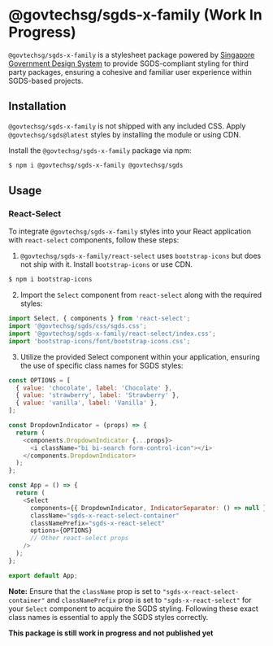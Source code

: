# @govtechsg/sgds-x-family (Work In Progress)

`@govtechsg/sgds-x-family` is a stylesheet package powered by [Singapore Government Design System](https://www.designsystem.gov.sg) to provide SGDS-compliant styling for third party packages, ensuring a cohesive and familiar user experience within SGDS-based projects.

## Installation

`@govtechsg/sgds-x-family` is not shipped with any included CSS. Apply `@govtechsg/sgds@latest` styles by installing the module or using CDN.

Install the `@govtechsg/sgds-x-family` package via npm:

```sh
$ npm i @govtechsg/sgds-x-family @govtechsg/sgds
```

## Usage

### React-Select

To integrate `@govtechsg/sgds-x-family` styles into your React application with `react-select` components, follow these steps:

1. `@govtechsg/sgds-x-family/react-select` uses `bootstrap-icons` but does not ship with it. Install `bootstrap-icons` or use CDN.

```sh
$ npm i bootstrap-icons
```

2. Import the `Select` component from `react-select` along with the required styles:

```js
import Select, { components } from 'react-select';
import '@govtechsg/sgds/css/sgds.css';
import '@govtechsg/sgds-x-family/react-select/index.css';
import 'bootstrap-icons/font/bootstrap-icons.css';
```

3. Utilize the provided Select component within your application, ensuring the use of specific class names for SGDS styles:

```js
const OPTIONS = [
  { value: 'chocolate', label: 'Chocolate' },
  { value: 'strawberry', label: 'Strawberry' },
  { value: 'vanilla', label: 'Vanilla' },
];

const DropdownIndicator = (props) => {
  return (
    <components.DropdownIndicator {...props}>
      <i className="bi bi-search form-control-icon"></i>
    </components.DropdownIndicator>
  );
};

const App = () => {
  return (
    <Select
      components={{ DropdownIndicator, IndicatorSeparator: () => null }}
      className="sgds-x-react-select-container"
      classNamePrefix="sgds-x-react-select"
      options={OPTIONS}
      // Other react-select props
    />
  );
};

export default App;
```

**Note:** Ensure that the `className` prop is set to `"sgds-x-react-select-container"` and `classNamePrefix` prop is set to `"sgds-x-react-select"` for your `Select` component to acquire the SGDS styling. Following these exact class names is essential to apply the SGDS styles correctly.

**This package is still work in progress and not published yet**
